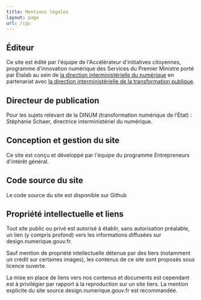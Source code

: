 ```yaml
---
title: Mentions légales
layout: page
url: /cgu
---
```

## Éditeur

Ce site est édité par l'équipe de l'Accélérateur d'initiatives citoyennes, programme d’innovation numérique des Services du Premier Ministre porté par Etalab au sein de [la direction interministérielle du numérique](https://www.numerique.gouv.fr) en partenariat avec [la direction interministérielle de la transformation publique](https://www.modernisation.gouv.fr).

## Directeur de publication

Pour les sujets relevant de la DINUM (transformation numérique de l’État) : Stéphanie Schaer, directrice interministériel du numérique.

## Conception et gestion du site

Ce site est conçu et développé par l'équipe du programme Entrepreneurs d'intérêt général.

## Code source du site

Le code source du site est disponible sur Github

## Propriété intellectuelle et liens

Tout site public ou privé est autorisé à établir, sans autorisation préalable, un lien (y compris profond) vers les informations diffusées sur design.numerique.gouv.fr.

Sauf mention de propriété intellectuelle détenue par des tiers (notamment un crédit sur certaines images), les contenus de ce site sont proposés sous licence ouverte.

La mise en place de liens vers nos contenus et documents est cependant est à privilégier par rapport à la reproduction sur un site tiers. La mention explicite du site source design.numerique.gouv.fr est recommandée.